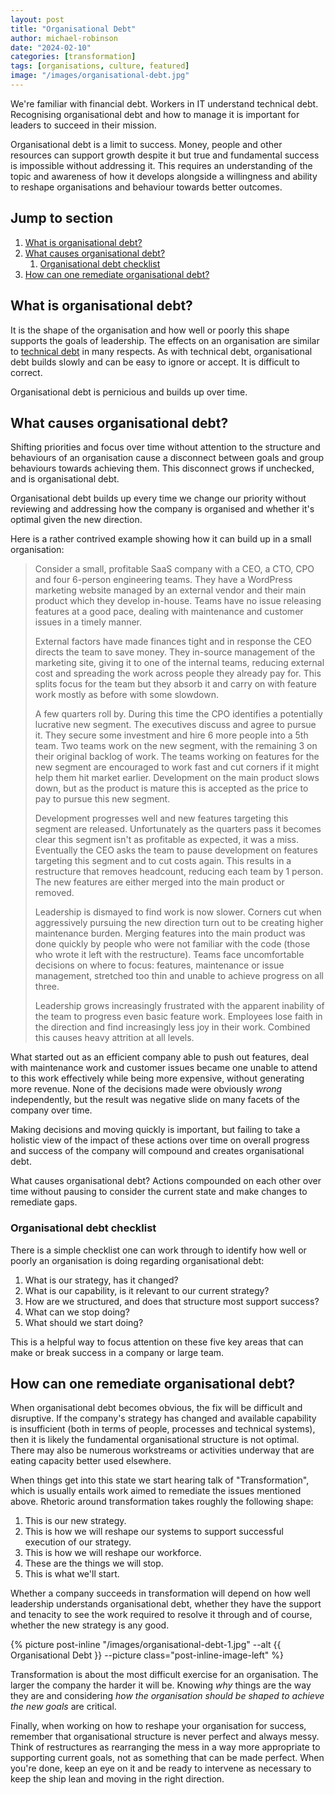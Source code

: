 ```yaml
---
layout: post
title: "Organisational Debt"
author: michael-robinson
date: "2024-02-10"
categories: [transformation]
tags: [organisations, culture, featured]
image: "/images/organisational-debt.jpg"
---
```


We're familiar with financial debt. Workers in IT understand technical debt. Recognising organisational debt and how to manage it is important for leaders to succeed in their mission.

Organisational debt is a limit to success. Money, people and other resources can support growth despite it but true and fundamental success is impossible without addressing it. This requires an understanding of the topic and awareness of how it develops alongside a willingness and ability to reshape organisations and behaviour towards better outcomes.

## Jump to section

1. [What is organisational debt?](#what-is-organisational-debt)
2. [What causes organisational debt?](#what-causes-organisational-debt)
   1. [Organisational debt checklist](#organisational-debt-checklist)
3. [How can one remediate organisational debt?](#how-can-one-remediate-organisational-debt)

## What is organisational debt?

It is the shape of the organisation and how well or poorly this shape supports the goals of leadership. The effects on an organisation are similar to [technical debt](https://en.wikipedia.org/wiki/Technical_debt) in many respects. As with technical debt, organisational debt builds slowly and can be easy to ignore or accept. It is difficult to correct.

Organisational debt is pernicious and builds up over time.

## What causes organisational debt?

Shifting priorities and focus over time without attention to the structure and behaviours of an organisation cause a disconnect between goals and group behaviours towards achieving them. This disconnect grows if unchecked, and is organisational debt.

Organisational debt builds up every time we change our priority without reviewing and addressing how the company is organised and whether it's optimal given the new direction.

Here is a rather contrived example showing how it can build up in a small organisation:

> Consider a small, profitable SaaS company with a CEO, a CTO, CPO and four 6-person engineering teams. They have a WordPress marketing website managed by an external vendor and their main product which they develop in-house. Teams have no issue releasing features at a good pace, dealing with maintenance and customer issues in a timely manner.
>
> External factors have made finances tight and in response the CEO directs the team to save money. They in-source management of the marketing site, giving it to one of the internal teams, reducing external cost and spreading the work across people they already pay for. This splits focus for the team but they absorb it and carry on with feature work mostly as before with some slowdown.
>
> A few quarters roll by. During this time the CPO identifies a potentially lucrative new segment. The executives discuss and agree to pursue it. They secure some investment and hire 6 more people into a 5th team. Two teams work on the new segment, with the remaining 3 on their original backlog of work. The teams working on features for the new segment are encouraged to work fast and cut corners if it might help them hit market earlier. Development on the main product slows down, but as the product is mature this is accepted as the price to pay to pursue this new segment.
>
> Development progresses well and new features targeting this segment are released. Unfortunately as the quarters pass it becomes clear this segment isn't as profitable as expected, it was a miss. Eventually the CEO asks the team to pause development on features targeting this segment and to cut costs again. This results in a restructure that removes headcount, reducing each team by 1 person. The new features are either merged into the main product or removed.
>
> Leadership is dismayed to find work is now slower. Corners cut when aggressively pursuing the new direction turn out to be creating higher maintenance burden. Merging features into the main product was done quickly by people who were not familiar with the code (those who wrote it left with the restructure). Teams face uncomfortable decisions on where to focus: features, maintenance or issue management, stretched too thin and unable to achieve progress on all three.
>
> Leadership grows increasingly frustrated with the apparent inability of the team to progress even basic feature work. Employees lose faith in the direction and find increasingly less joy in their work. Combined this causes heavy attrition at all levels.

What started out as an efficient company able to push out features, deal with maintenance work and customer issues became one unable to attend to this work effectively while being more expensive, without generating more revenue. None of the decisions made were obviously _wrong_ independently, but the result was negative slide on many facets of the company over time.

Making decisions and moving quickly is important, but failing to take a holistic view of the impact of these actions over time on overall progress and success of the company will compound and creates organisational debt.

What causes organisational debt? Actions compounded on each other over time without pausing to consider the current state and make changes to remediate gaps.

### Organisational debt checklist

There is a simple checklist one can work through to identify how well or poorly an organisation is doing regarding organisational debt:

1. What is our strategy, has it changed?
2. What is our capability, is it relevant to our current strategy?
3. How are we structured, and does that structure most support success?
4. What can we stop doing?
5. What should we start doing?

This is a helpful way to focus attention on these five key areas that can make or break success in a company or large team.

## How can one remediate organisational debt?

When organisational debt becomes obvious, the fix will be difficult and disruptive. If the company's strategy has changed and available capability is insufficient (both in terms of people, processes and technical systems), then it is likely the fundamental organisational structure is not optimal. There may also be numerous workstreams or activities underway that are eating capacity better used elsewhere.

When things get into this state we start hearing talk of "Transformation", which is usually entails work aimed to remediate the issues mentioned above. Rhetoric around transformation takes roughly the following shape:

1. This is our new strategy.
2. This is how we will reshape our systems to support successful execution of our strategy.
3. This is how we will reshape our workforce.
4. These are the things we will stop.
5. This is what we'll start.

Whether a company succeeds in transformation will depend on how well leadership understands organisational debt, whether they have the support and tenacity to see the work required to resolve it through and of course, whether the new strategy is any good.

{% picture post-inline "/images/organisational-debt-1.jpg" --alt {{ Organisational Debt }} --picture class="post-inline-image-left" %}

Transformation is about the most difficult exercise for an organisation. The larger the company the harder it will be. Knowing _why_ things are the way they are and considering _how the organisation should be shaped to achieve the new goals_ are critical.

Finally, when working on how to reshape your organisation for success, remember that organisational structure is never perfect and always messy. Think of restructures as rearranging the mess in a way more appropriate to supporting current goals, not as something that can be made perfect. When you're done, keep an eye on it and be ready to intervene as necessary to keep the ship lean and moving in the right direction.
